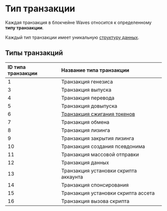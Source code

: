 # Тип транзакции

Каждая транзакция в блокчейне Waves относится к определенному **типу транзакции**.

Каждый тип транзакции имеет уникальную [структуру данных](/blockchain/transaction-type-data-structure.md).

## Типы транзакций

| ID типа транзакции | Название типа транзакции |
| :--- | :--- |
| 1 | Транзакция генезиса |
| 3 | Транзакция выпуска |
| 4 | Транзакция перевода |
| 5 | Транзакция довыпуска |
| 6 | [Транзакция сжигания токенов](/blockchain/transaction-type/burn-transaction.md) |
| 7 | Транзакция обмена |
| 8 | Транзакция лизинга |
| 9 | Транзакция закрытия лизинга |
| 10 | Транзакция создания псевдонима |
| 11 | Транзакция массовой отправки |
| 12 | Транзакция данных |
| 13 | Транзакция установки скрипта аккаунта |
| 14 | Транзакция спонсирования |
| 15 | Транзакция установки скрипта ассета |
| 16 | Транзакция вызова скрипта |